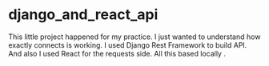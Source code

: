 # django_and_react_api
This little project happened for my practice. I just wanted to understand how exactly connects is working. I used Django Rest Framework to build API. And also I used React for the requests side. All this based locally .
